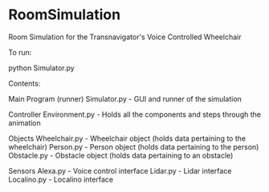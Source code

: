 # RoomSimulation

Room Simulation for the Transnavigator's Voice Controlled Wheelchair

To run:

python Simulator.py



Contents:

Main Program (runner)
Simulator.py - GUI and runner of the simulation

Controller
Environment.py - Holds all the components and steps through the animation

Objects
Wheelchair.py - Wheelchair object (holds data pertaining to the wheelchair)
Person.py - Person object (holds data pertaining to the person)
Obstacle.py - Obstacle object (holds data pertaining to an obstacle)

Sensors
Alexa.py - Voice control interface
Lidar.py - Lidar interface
Localino.py - Localino interface